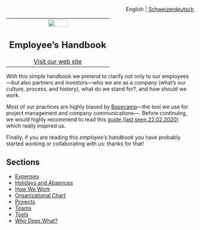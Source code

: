 <div id="readme" class="Box-body readme blob js-code-block-container">
<article class="markdown-body entry-content p-3 p-md-6" itemprop="text">
<p align="right">
English | <a href="/schweizerdeutsch/README.md">Schweizerdeutsch</a>
</p>

<table width="100%">
  <tbody>
    <tr width="100%">
      <td align="center">
        <a>
          <img src="https://github.com/grapin/handbook/blob/master/png/grapin.png" width="45%" style="max-width:100%;">
        </a>
        <h1>
          Employee’s Handbook
        </h1>
        <a href="https://boring-secretary.surge.sh">Visit our web site</a>
      </td>
    </tr>
  </tbody>
 </table>

With this simple handbook we pretend to clarify not only to our employees—but also partners and investors—who we are as a company (what’s our culture, process, and history), what do we stand for?, and how should we work.

Most of our practices are highly biased by [Basecamp](https://basecamp.com)—the tool we use for project management and company communications—. Before continuing, we would highly recommend to read this [guide (last seen 22.02.2020)](https://basecamp.com/guides/how-we-communicate) which really inspired us.

Finally, if you are reading this *employee’s handbook* you have probably started working or collaborating with us: thanks for that!

## Sections
* [Expenses](expenses.md)
* [Holidays and Absences](holidays-and-absences.md)
* [How We Work](how-we-work.md)
* [Organizational Chart](https://github.com/grapin/handbook/blob/master/organizational-chart.md)
* [Projects](https://github.com/grapin/handbook/blob/master/projects.md)
* [Teams](https://github.com/grapin/handbook/blob/master/teams.md)
* [Tools](https://github.com/grapin/handbook/blob/master/tools.md)
* [Who Does What?](https://github.com/grapin/handbook/blob/master/who-does-what.md)